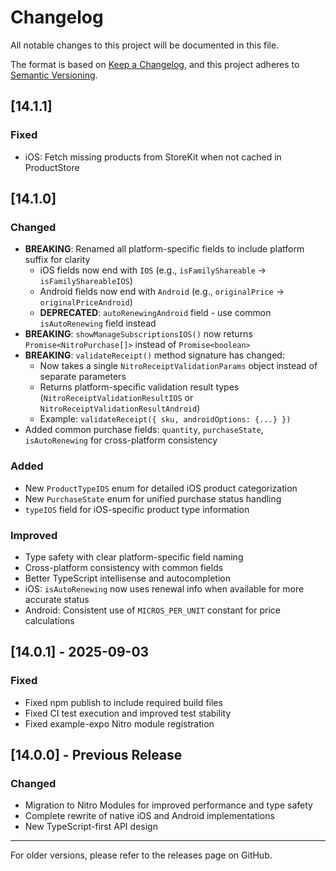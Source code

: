 # Changelog

All notable changes to this project will be documented in this file.

The format is based on [Keep a Changelog](https://keepachangelog.com/en/1.0.0/), and this project adheres to [Semantic Versioning](https://semver.org/spec/v2.0.0.html).

## [14.1.1]

### Fixed

- iOS: Fetch missing products from StoreKit when not cached in ProductStore

## [14.1.0]

### Changed

- **BREAKING**: Renamed all platform-specific fields to include platform suffix for clarity
  - iOS fields now end with `IOS` (e.g., `isFamilyShareable` → `isFamilyShareableIOS`)
  - Android fields now end with `Android` (e.g., `originalPrice` → `originalPriceAndroid`)
  - **DEPRECATED**: `autoRenewingAndroid` field - use common `isAutoRenewing` field instead
- **BREAKING**: `showManageSubscriptionsIOS()` now returns `Promise<NitroPurchase[]>` instead of `Promise<boolean>`
- **BREAKING**: `validateReceipt()` method signature has changed:
  - Now takes a single `NitroReceiptValidationParams` object instead of separate parameters
  - Returns platform-specific validation result types (`NitroReceiptValidationResultIOS` or `NitroReceiptValidationResultAndroid`)
  - Example: `validateReceipt({ sku, androidOptions: {...} })`
- Added common purchase fields: `quantity`, `purchaseState`, `isAutoRenewing` for cross-platform consistency

### Added

- New `ProductTypeIOS` enum for detailed iOS product categorization
- New `PurchaseState` enum for unified purchase status handling
- `typeIOS` field for iOS-specific product type information

### Improved

- Type safety with clear platform-specific field naming
- Cross-platform consistency with common fields
- Better TypeScript intellisense and autocompletion
- iOS: `isAutoRenewing` now uses renewal info when available for more accurate status
- Android: Consistent use of `MICROS_PER_UNIT` constant for price calculations

## [14.0.1] - 2025-09-03

### Fixed

- Fixed npm publish to include required build files
- Fixed CI test execution and improved test stability
- Fixed example-expo Nitro module registration

## [14.0.0] - Previous Release

### Changed

- Migration to Nitro Modules for improved performance and type safety
- Complete rewrite of native iOS and Android implementations
- New TypeScript-first API design

---

For older versions, please refer to the releases page on GitHub.
